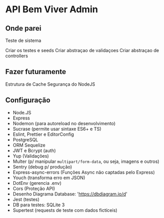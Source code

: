 # API Bem Viver Admin

## Onde parei

Teste de sistema

Criar os testes e seeds
Criar abstraçao de validaçoes
Criar abstraçao de controllers

## Fazer futuramente

Estrutura de Cache
Segurança do NodeJS

## Configuração

- Node.JS
- Express
- Nodemon (para autoreload no desenvolvimento)
- Sucrase (permite usar sintaxe ES6+ e TS)
- Eslint, Prettier e EditorConfig
- PostgreSQL
- ORM Sequelize
- JWT e Bcrypt (auth)
- Yup (Validações)
- Multer (p/ manipular `multipart/form-data`, ou seja, imagens e outros)
- Sentry (debug p/ produção)
- Express-async-errors (Funções Async não captadas pelo Express)
- Youch (transforma erro em JSON)
- DotEnv (gerencia .env)
- Cors (Proteção API)
- Desenho Diagrama Database: 'https://dbdiagram.io/d'
- Jest (testes)
- DB para testes: SQLite 3
- Supertest (requests de teste com dados fictíceis)
